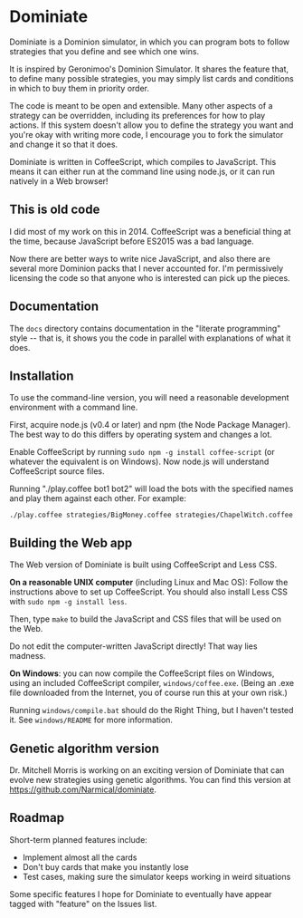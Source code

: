 Dominiate
=========

Dominiate is a Dominion simulator, in which you can program bots to follow
strategies that you define and see which one wins.

It is inspired by Geronimoo's Dominion Simulator. It shares the feature that,
to define many possible strategies, you may simply list cards and conditions in
which to buy them in priority order.

The code is meant to be open and extensible. Many other aspects of a strategy
can be overridden, including its preferences for how to play actions. If this
system doesn't allow you to define the strategy you want and you're okay with
writing more code, I encourage you to fork the simulator and change it so that
it does.

Dominiate is written in CoffeeScript, which compiles to JavaScript. This means
it can either run at the command line using node.js, or it can run natively
in a Web browser!

This is old code
----------------

I did most of my work on this in 2014. CoffeeScript was a beneficial thing at
the time, because JavaScript before ES2015 was a bad language.

Now there are better ways to write nice JavaScript, and also there are several
more Dominion packs that I never accounted for. I'm permissively licensing the
code so that anyone who is interested can pick up the pieces.

Documentation
-------------
The `docs` directory contains documentation in the "literate programming" style
-- that is, it shows you the code in parallel with explanations of what it
does.

Installation
------------
To use the command-line version, you will need a reasonable development
environment with a command line.

First, acquire node.js (v0.4 or later) and npm (the Node Package Manager).  The
best way to do this differs by operating system and changes a lot.

Enable CoffeeScript by running `sudo npm -g install coffee-script` (or whatever
the equivalent is on Windows). Now node.js will understand CoffeeScript source
files.

Running "./play.coffee bot1 bot2" will load the bots with the
specified names and play them against each other. For example:

    ./play.coffee strategies/BigMoney.coffee strategies/ChapelWitch.coffee

Building the Web app
--------------------
The Web version of Dominiate is built using CoffeeScript and Less CSS.

**On a reasonable UNIX computer** (including Linux and Mac OS):
Follow the instructions above to set up CoffeeScript. You should also install
Less CSS with `sudo npm -g install less`.

Then, type `make` to build the JavaScript and CSS files that will be used
on the Web.

Do not edit the computer-written JavaScript directly! That way lies madness.

**On Windows**: you can now compile the CoffeeScript files on Windows, using an
included CoffeeScript compiler, `windows/coffee.exe`. (Being an .exe file
downloaded from the Internet, you of course run this at your own risk.)

Running `windows/compile.bat` should do the Right Thing, but I haven't tested
it. See `windows/README` for more information.

Genetic algorithm version
-------------------------
Dr. Mitchell Morris is working on an exciting version of Dominiate that can evolve
new strategies using genetic algorithms. You can find this version at
https://github.com/Narmical/dominiate.

Roadmap
-------
Short-term planned features include:

- Implement almost all the cards
- Don't buy cards that make you instantly lose
- Test cases, making sure the simulator keeps working in weird situations

Some specific features I hope for Dominiate to eventually have appear tagged
with "feature" on the Issues list.

